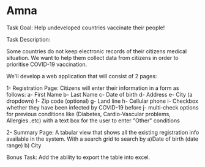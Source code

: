 # Amna
Task Goal: Help undeveloped countries vaccinate their people!
 
Task Description: 

Some countries do not keep electronic records of their citizens medical situation. We want to help them collect data from citizens in order to prioritise COVID-19 vaccination.

We'll develop a web application that will consist of 2 pages:

1- Registration Page: Citizens will enter their information in a form as follows:
a- First Name
b- Last Name
c- Date of birth
d- Address
e- City (a dropdown)
f- Zip code (optional)
g- Land line
h- Cellular phone
i- Checkbox whether they have been infected by COVID-19 before
j- multi-check options for previous conditions like (Diabetes, Cardio-Vascular problems, Allergies..etc) with a text box for the user to enter "Other" conditions

2- Summary Page: A tabular view that shows all the existing registration info available in the system. With a search grid to search by a)Date of birth (date range) b) City

Bonus Task: Add the ability to export the table into excel.
